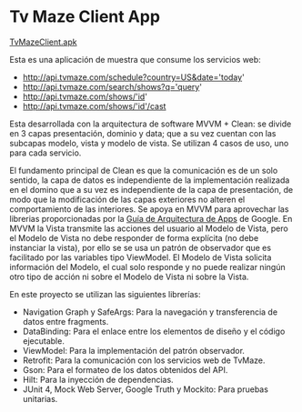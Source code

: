 # Tv Maze Client App

[TvMazeClient.apk](/TvMazeClient.apk)

Esta es una aplicación de muestra que consume los servicios web:
* http://api.tvmaze.com/schedule?country=US&date='today' 
* http://api.tvmaze.com/search/shows?q='query' 
* http://api.tvmaze.com/shows/'id' 
* http://api.tvmaze.com/shows/'id'/cast

Esta desarrollada con la arquitectura de software MVVM + Clean: se divide en 3 capas presentación,
dominio y data; que a su vez cuentan con las subcapas modelo, vista y modelo de vista. 
Se utilizan 4 casos de uso, uno para cada servicio.

El fundamento principal de Clean es que la comunicación es de un solo sentido, la capa de datos es
independiente de la implementación realizada en el domino que a su vez es independiente de la capa
de presentación, de modo que la modificación de las capas exteriores no alteren el comportamiento de
las interiores. Se apoya en MVVM para aprovechar las librerias proporcionadas por la 
[Guía de Arquitectura de Apps](https://developer.android.com/jetpack/guide?hl=es-419) de Google. 
En MVVM la Vista transmite las acciones del usuario al Modelo de Vista, pero el Modelo de Vista no debe responder de forma explícita (no debe instanciar la vista),
por ello se se usa un patrón de observador que es facilitado por las variables tipo ViewModel.
El Modelo de Vista solicita información del Modelo, el cual solo responde y no puede realizar ningún otro tipo de acción ni sobre el Modelo de Vista ni sobre la Vista.

En este proyecto se utilizan las siguientes librerías:

* Navigation Graph y SafeArgs: Para la navegación y transferencia de datos entre fragments.
* DataBinding: Para el enlace entre los elementos de diseño y el código ejecutable.
* ViewModel: Para la implementación del patrón observador.
* Retrofit: Para la comunicación con los servicios web de TvMaze.
* Gson: Para el formateo de los datos obtenidos del API.
* Hilt: Para la inyección de dependencias.
* JUnit 4, Mock Web Server, Google Truth y Mockito: Para pruebas unitarias.

